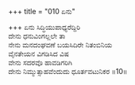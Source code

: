 +++
title = "010 ಏನು"

+++
ಏನು ಸಿದ್ಧಿಯುಪಾಧ್ಯರೆದ್ದಿರಿ  
ದೇನು ಧನುವಿಂಗಲ್ಲಲೇ ತಾ  
ನೇನು ಮನದಂಘವಣೆ ಬಯಸಿದಿರೇ ನಿತಂಬಿನಿಯ   
ವೈನತೇಯನ ವಿಗಡಿಸಿದ ವಿಷ  
ವೇನು ಸದರವೊ ಹಾವಡಿಗರಿಗಿ  
ದೇನು ನಿಮ್ಮುತ್ಸಾಹವೆಂದುದು ಧೂರ್ತವಟುನಿಕರ     ॥10॥